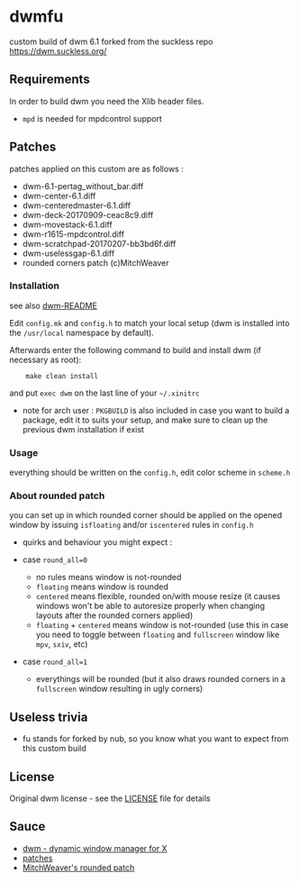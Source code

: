 # dwmfu

custom build of dwm 6.1 forked from the suckless repo https://dwm.suckless.org/

## Requirements
In order to build dwm you need the Xlib header files.
- `mpd` is needed for mpdcontrol support

## Patches
patches applied on this custom are as follows :
* dwm-6.1-pertag_without_bar.diff
* dwm-center-6.1.diff
* dwm-centeredmaster-6.1.diff
* dwm-deck-20170909-ceac8c9.diff
* dwm-movestack-6.1.diff
* dwm-r1615-mpdcontrol.diff
* dwm-scratchpad-20170207-bb3bd6f.diff
* dwm-uselessgap-6.1.diff
* rounded corners patch (c)MitchWeaver

### Installation
see also [dwm-README](dwm-README)

Edit `config.mk` and `config.h` to match your local setup (dwm is installed into
the `/usr/local` namespace by default).

Afterwards enter the following command to build and install dwm (if
necessary as root):

```
    make clean install
```
and put `exec dwm` on the last line of your `~/.xinitrc`
- note for arch user : `PKGBUILD` is also included in case you want to build a package, edit it to suits your setup, and make sure to clean up the previous dwm installation if exist

### Usage
everything should be written on the `config.h`, edit color scheme in `scheme.h`

### About rounded patch
you can set up in which rounded corner should be applied on the opened window by issuing `isfloating` and/or `iscentered` rules in `config.h`
- quirks and behaviour you might expect :
* case `round_all=0`
    - no rules means window is not-rounded
    - `floating` means window is rounded
    - `centered` means flexible, rounded on/with mouse resize (it causes windows won't be able to autoresize properly when changing layouts after the rounded corners applied)
    - `floating` + `centered` means window is not-rounded (use this in case you need to toggle between `floating` and `fullscreen` window like `mpv`, `sxiv`, etc)

* case `round_all=1`
    - everythings will be rounded (but it also draws rounded corners in a `fullscreen` window resulting in ugly corners)

## Useless trivia
- fu stands for forked by nub, so you know what you want to expect from this custom build

## License
Original dwm license - see the [LICENSE](LICENSE) file for details

## Sauce
* [dwm - dynamic window manager for X](https://dwm.suckless.org/)
* [patches](https://dwm.suckless.org/patches/)
* [MitchWeaver's rounded patch](https://github.com/MitchWeaver/dotfiles/blob/8d76e479715e7fa7b4df153719d3d25144f9f7f2/suckless-tools/dwm/dwm/dwm.c#L938)

